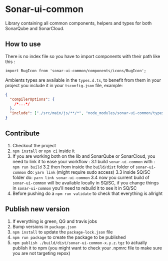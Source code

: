 # Sonar-ui-common

Library containing all common components, helpers and types for both SonarQube and SonarCloud.

## How to use

There is no index file so you have to import components with their path like this :

```Ts
import BugIcon from 'sonar-ui-common/components/icons/BugIcon';
```

Ambients types are available in the `types.d.ts`, to benefit from them in your project you include it in your `tsconfig.json` file, example:

```json
{
  "compilerOptions": {
    /*...*/
  },
  "include": ["./src/main/js/**/*", "node_modules/sonar-ui-common/types.d.ts"]
}
```

## Contribute

1. Checkout the project
2. `npm install` or `npm ci` inside it
3. If you are working both on the lib and SonarQube or SonarCloud, you need to link it to ease your workflow :
   3.1 build `sonar-ui-common` with : `npm run build`
   3.2 then from inside the `build/dist` folder of `sonar-ui-common` do: `yarn link` (might require sudo access)
   3.3 inside SQ/SC folder do: `yarn link sonar-ui-common`
   3.4 now you current build of `sonar-ui-common` will be available locally in SQ/SC, if you change things in `sonar-ui-common` you'll need to rebuild it to see it in SQ/SC
4. Before pushing do a `npm run validate` to check that everything is allright

## Publish new version

1. If everything is green, QG and travis jobs
2. Bump versions in `package.json`
3. `npm install` to update the `package-lock.json` file
4. `npm run package` to create the package to be published
5. `npm publish ./build/dist/sonar-ui-common-x.y.z.tgz` to actually publish it to npm (you might want to check your .npmrc file to make sure you are not targeting repox)
